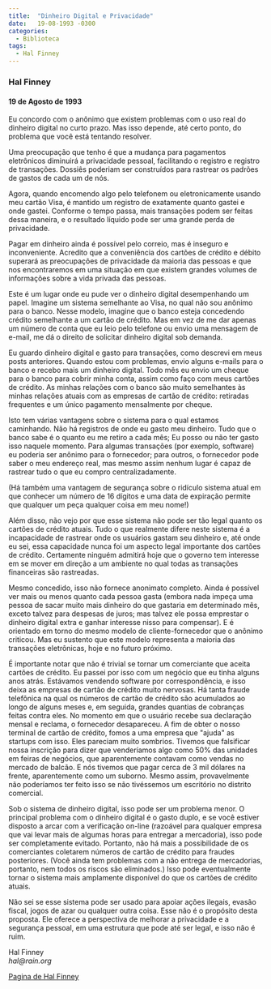 ```yaml
---
title:  "Dinheiro Digital e Privacidade"
date:   19-08-1993 -0300
categories:
  - Biblioteca
tags: 
  - Hal Finney
---
```



### Hal Finney


#### 19 de Agosto de 1993


Eu concordo com o anônimo que existem problemas com o uso real do dinheiro digital no curto prazo. Mas isso depende, até certo ponto, do problema que você está tentando resolver.

Uma preocupação que tenho é que a mudança para pagamentos eletrônicos diminuirá a privacidade pessoal, facilitando o registro e registro de transações. Dossiês poderiam ser construídos para rastrear os padrões de gastos de cada um de nós.

Agora, quando encomendo algo pelo telefonem ou eletronicamente usando meu cartão Visa, é mantido um registro de exatamente quanto gastei e onde gastei. Conforme o tempo passa, mais transações podem ser feitas dessa maneira, e o resultado líquido pode ser uma grande perda de privacidade.

Pagar em dinheiro ainda é possível pelo correio, mas é inseguro e inconveniente. Acredito que a conveniência dos cartões de crédito e débito superará as preocupações de privacidade da maioria das pessoas e que nos encontraremos em uma situação em que existem grandes volumes de informações sobre a vida privada das pessoas.

Este é um lugar onde eu pude ver o dinheiro digital desempenhando um papel. Imagine um sistema semelhante ao Visa, no qual não sou anônimo para o banco. Nesse modelo, imagine que o banco esteja concedendo crédito semelhante a um cartão de crédito. Mas em vez de me dar apenas um número de conta que eu leio pelo telefone ou envio uma mensagem de e-mail, me dá o direito de solicitar dinheiro digital sob demanda.

Eu guardo dinheiro digital e gasto para transações, como descrevi em meus posts anteriores. Quando estou com problemas, envio alguns e-mails para o banco e recebo mais um dinheiro digital. Todo mês eu envio um cheque para o banco para cobrir minha conta, assim como faço com meus cartões de crédito. As minhas relações com o banco são muito semelhantes às minhas relações atuais com as empresas de cartão de crédito: retiradas frequentes e um único pagamento mensalmente por cheque.

Isto tem várias vantagens sobre o sistema para o qual estamos caminhando. Não há registros de onde eu gasto meu dinheiro. Tudo que o banco sabe é o quanto eu me retiro a cada mês; Eu posso ou não ter gasto isso naquele momento. Para algumas transações (por exemplo, software) eu poderia ser anônimo para o fornecedor; para outros, o fornecedor pode saber o meu endereço real, mas mesmo assim nenhum lugar é capaz de rastrear tudo o que eu compro centralizadamente.

(Há também uma vantagem de segurança sobre o ridículo sistema atual em que conhecer um número de 16 dígitos e uma data de expiração permite que qualquer um peça qualquer coisa em meu nome!)

Além disso, não vejo por que esse sistema não pode ser tão legal quanto os cartões de crédito atuais. Tudo o que realmente difere neste sistema é a incapacidade de rastrear onde os usuários gastam seu dinheiro e, até onde eu sei, essa capacidade nunca foi um aspecto legal importante dos cartões de crédito. Certamente ninguém admitirá hoje que o governo tem interesse em se mover em direção a um ambiente no qual todas as transações financeiras são rastreadas.

Mesmo concedido, isso não fornece anonimato completo. Ainda é possível ver mais ou menos quanto cada pessoa gasta (embora nada impeça uma pessoa de sacar muito mais dinheiro do que gastaria em determinado mês, exceto talvez para despesas de juros; mas talvez ele possa emprestar o dinheiro digital extra e ganhar interesse nisso para compensar). E é orientado em torno do mesmo modelo de cliente-fornecedor que o anônimo criticou. Mas eu sustento que este modelo representa a maioria das transações eletrônicas, hoje e no futuro próximo.

É importante notar que não é trivial se tornar um comerciante que aceita cartões de crédito. Eu passei por isso com um negócio que eu tinha alguns anos atrás. Estávamos vendendo software por correspondência, e isso deixa as empresas de cartão de crédito muito nervosas. Há tanta fraude telefônica na qual os números de cartão de crédito são acumulados ao longo de alguns meses e, em seguida, grandes quantias de cobranças feitas contra eles. No momento em que o usuário recebe sua declaração mensal e reclama, o fornecedor desapareceu. A fim de obter o nosso terminal de cartão de crédito, fomos a uma empresa que "ajuda" as startups com isso. Eles pareciam muito sombrios. Tivemos que falsificar nossa inscrição para dizer que venderíamos algo como 50% das unidades em feiras de negócios, que aparentemente contavam como vendas no mercado de balcão. E nós tivemos que pagar cerca de 3 mil dólares na frente, aparentemente como um suborno. Mesmo assim, provavelmente não poderíamos ter feito isso se não tivéssemos um escritório no distrito comercial.

Sob o sistema de dinheiro digital, isso pode ser um problema menor. O principal problema com o dinheiro digital é o gasto duplo, e se você estiver disposto a arcar com a verificação on-line (razoável para qualquer empresa que vai levar mais de algumas horas para entregar a mercadoria), isso pode ser completamente evitado. Portanto, não há mais a possibilidade de os comerciantes coletarem números de cartão de crédito para fraudes posteriores. (Você ainda tem problemas com a não entrega de mercadorias, portanto, nem todos os riscos são eliminados.) Isso pode eventualmente tornar o sistema mais amplamente disponível do que os cartões de crédito atuais.

Não sei se esse sistema pode ser usado para apoiar ações ilegais, evasão fiscal, jogos de azar ou qualquer outra coisa. Esse não é o propósito desta proposta. Ele oferece a perspectiva de melhorar a privacidade e a segurança pessoal, em uma estrutura que pode até ser legal, e isso não é ruim.

Hal Finney  
_hal@rain.org_

[Pagina de Hal Finney](http://finney.org/~hal/)


